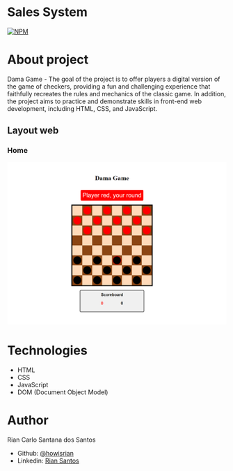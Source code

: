 # Sales System
[![NPM](https://img.shields.io/npm/l/react)](https://github.com/howisrian/damas/blob/main/LICENSE) 

# About project

Dama Game - The goal of the project is to offer players a digital version of the game of checkers, providing a fun and challenging experience that faithfully recreates the rules and mechanics of the classic game. In addition, the project aims to practice and demonstrate skills in front-end web development, including HTML, CSS, and JavaScript.

## Layout web

### Home
![Home section](./.github/dama_game.png)

# Technologies 
- HTML
- CSS
- JavaScript
- DOM (Document Object Model)

# Author

Rian Carlo Santana dos Santos

- Github: [@howisrian](https://www.github.com/howisrian)
- Linkedin: [Rian Santos](https://www.linkedin.com/in/santos-rian/)
